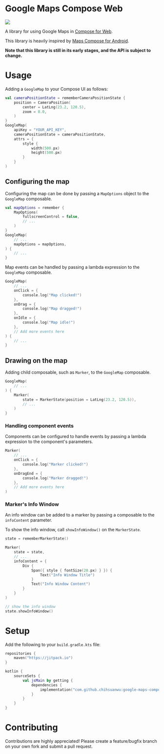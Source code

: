 # Google Maps Compose Web

[![](https://jitpack.io/v/chihsuanwu/google-maps-compose-web.svg)](https://jitpack.io/#chihsuanwu/google-maps-compose-web)

A library for using Google Maps in [Compose for Web](https://github.com/JetBrains/compose-jb).

This library is heavily inspired by [Maps Compose for Android](https://github.com/googlemaps/android-maps-compose).

**Note that this library is still in its early stages, and the API is subject to change.**

# Usage

Adding a `GoogleMap` to your Compose UI as follows:

```kotlin
val cameraPositionState = rememberCameraPositionState {
    position = CameraPosition(
        center = LatLng(23.2, 120.5),
        zoom = 8.0,
    )
}
GoogleMap(
    apiKey = "YOUR_API_KEY",
    cameraPositionState = cameraPositionState,
    attrs = {
        style {
            width(500.px)
            height(500.px)
        }
    }
)
```

## Configuring the map

Configuring the map can be done by passing a `MapOptions` object to the `GoogleMap` composable.

```kotlin
val mapOptions = remember {
    MapOptions(
        fullscreenControl = false,
        // ...
    )
}
GoogleMap(
    // ...
    mapOptions = mapOptions,
) {
    // ...
}
```

Map events can be handled by passing a lambda expression to the `GoogleMap` composable.

```kotlin
GoogleMap(
    // ...
    onClick = {
        console.log("Map clicked!")
    },
    onDrag = {
        console.log("Map dragged!")
    },
    onIdle = {
        console.log("Map idle!")
    },
    // Add more events here
) {
    // ...
}
```



## Drawing on the map

Adding child composable, such as `Marker`, to the `GoogleMap` composable.

```kotlin
GoogleMap(
    // ...
) {
    Marker(
        state = MarkerState(position = LatLng(23.2, 120.5)),
        // ...
    )
}
```

### Handling component events

Components can be configured to handle events by passing a lambda expression to the component's parameters.

```kotlin
Marker(
    // ...
    onClick = {
        console.log("Marker clicked!")
    },
    onDragEnd = {
        console.log("Marker dragged!")
    },
    // Add more events here
)
```

### Marker's Info Window

An info window can be added to a marker by passing a composable to the `infoContent` parameter.

To show the info window, call `showInfoWindow()` on the `MarkerState`.

```kotlin
state = rememberMarkerState()

Marker(
    state = state,
    // ...
    infoContent = {
        Div {
            Span({ style { fontSize(20.px) } }) {
                Text("Info Window Title")
            }
            Text("Info Window Content")
        }
    }
) 

// show the info window
state.showInfoWindow()
```

# Setup

Add the following to your `build.gradle.kts` file:

```kotlin
repositories {
    maven("https://jitpack.io")
}

kotlin {
    sourceSets {
        val jsMain by getting {
            dependencies {
                implementation("com.github.chihsuanwu:google-maps-compose-web:<version>")
            }
        }
    }
}
```

# Contributing

Contributions are highly appreciated! Please create a feature/bugfix branch on 
your own fork and submit a pull request.